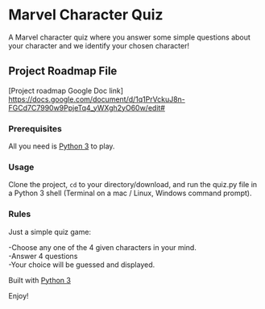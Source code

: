 # Marvel Character Quiz

A Marvel character quiz where you answer some simple questions about your character and we identify your chosen character!

## Project Roadmap File
[Project roadmap Google Doc link] https://docs.google.com/document/d/1q1PrVckuJ8n-FGCd7C7990w9PpjeTq4_yWXgh2yO60w/edit#

### Prerequisites

All you need is [Python 3](https://www.python.org/) to play.

### Usage
Clone the project, <code>cd</code> to your directory/download, and run the quiz.py file in a Python 3 shell (Terminal on a mac / Linux, Windows command prompt).

### Rules
Just a simple quiz game:

-Choose any one of the 4 given characters in your mind.  
-Answer 4 questions   
-Your choice will be guessed and displayed.

Built with [Python 3](https://www.python.org/)

Enjoy!